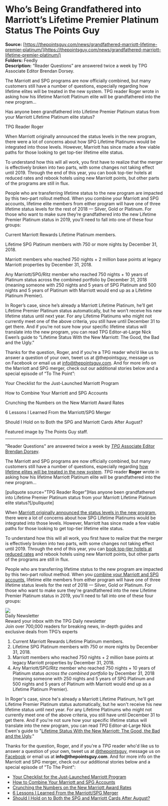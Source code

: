 # Who’s Being Grandfathered into Marriott’s Lifetime Premier Platinum Status The Points Guy

**Source:** [https://thepointsguy.com/news/grandfathered-marriott-lifetime-premier-platinum/](https://thepointsguy.com/news/grandfathered-marriott-lifetime-premier-platinum/)  
**Folders:** Feedly  
**Description:** “Reader Questions” are answered twice a week by TPG Associate Editor Brendan Dorsey.

The Marriott and SPG programs are now officially combined, but many customers still have a number of questions, especially regarding how lifetime elites will be treated in the new system. TPG reader Roger wrote in asking how his lifetime Marriott Platinum elite will be grandfathered into the new program…

Has anyone been grandfathered into Lifetime Premier Platinum status from your Marriott Lifetime Platinum elite status?

TPG Reader Roger

When Marriott originally announced the status levels in the new program, there were a lot of concerns about how SPG Lifetime Platinums would be integrated into those levels. However, Marriott has since made a few viable paths for those looking to get top-tier lifetime elite status.

To understand how this will all work, you first have to realize that the merger is effectively broken into two parts, with some changes not taking effect until 2019. Through the end of this year, you can book top-tier hotels at reduced rates and rebook hotels using new Marriott points, but other parts of the programs are still in flux.

People who are transferring lifetime status to the new program are impacted by this two-part rollout method. When you combine your Marriott and SPG accounts, lifetime elite members from either program will have one of three lifetime status levels for the rest of 2018 — Silver, Gold or Platinum. For those who want to make sure they’re grandfathered into the new Lifetime Premier Platinum status in 2019, you’ll need to fall into one of these four groups:

Current Marriott Rewards Lifetime Platinum members.

Lifetime SPG Platinum members with 750 or more nights by December 31, 2018.

Marriott members who reached 750 nights + 2 million base points at legacy Marriott properties by December 31, 2018.

Any Marriott/SPG/Ritz member who reached 750 nights + 10 years of Platinum status across the combined portfolio by December 31, 2018 (meaning someone with 250 nights and 5 years of SPG Platinum and 500 nights and 5 years of Platinum with Marriott would end up as a Lifetime Platinum Premier).

In Roger’s case, since he’s already a Marriott Lifetime Platinum, he’ll get Lifetime Premier Platinum status automatically, but he won’t receive his new lifetime status until next year. For any Lifetime Platinums who might not currently meet one of the above criteria, you still have until December 31 to get there. And if you’re not sure how your specific lifetime status will translate into the new program, you can read TPG Editor-at-Large Nick Ewen’s guide to “Lifetime Status With the New Marriott: The Good, the Bad and the Ugly.”

Thanks for the question, Roger, and if you’re a TPG reader who’d like us to answer a question of your own, tweet us at @thepointsguy, message us on Facebook or email us at info@thepointsguy.com. And for more info on the Marriott and SPG merger, check out our additional stories below and a special episode of “To The Point”:

Your Checklist for the Just-Launched Marriott Program

How to Combine Your Marriott and SPG Accounts

Crunching the Numbers on the New Marriott Award Rates

6 Lessons I Learned From the Marriott/SPG Merger

Should I Hold on to Both the SPG and Marriott Cards After August?

Featured image by The Points Guy staff.


---

<div><p>"Reader Questions" are answered twice a week by <a href="https://thepointsguy.com/author/bdorsey/"><em>TPG</em> Associate Editor Brendan Dorsey</a>.</p><p>The Marriott and SPG programs are now officially combined, but many customers still have a number of questions, especially regarding <a href="https://thepointsguy.com/guide/lifetime-status-new-marriott-program/">how lifetime elites will be treated in the new system</a>. <em>TPG</em> reader <strong>Roger</strong> wrote in asking how his lifetime Marriott Platinum elite will be grandfathered into the new program...</p><p>[pullquote source="TPG Reader Roger"]Has anyone been grandfathered into Lifetime Premier Platinum status from your Marriott Lifetime Platinum elite status?[/pullquote]</p><p>When <a href="https://thepointsguy.com/guide/award-travelers-guide-to-marriott-bonvoy/">Marriott originally announced the status levels in the new program</a>, there were a lot of concerns about how SPG Lifetime Platinums would be integrated into those levels. However, Marriott has since made a few viable paths for those looking to get top-tier lifetime elite status.</p><p>To understand how this will all work, you first have to realize that the merger is effectively broken into two parts, with some changes not taking effect until 2019. Through the end of this year, you can <a href="https://thepointsguy.com/hotel/marriott/">book top-tier hotels at reduced rates</a> and rebook hotels using new Marriott points, but other parts of the programs are still in flux.</p><p>People who are transferring lifetime status to the new program are impacted by this two-part rollout method. When you <a href="https://thepointsguy.com/guide/how-to-combine-marriott-spg-accounts/">combine your Marriott and SPG accounts</a>, lifetime elite members from either program will have one of three lifetime status levels for the rest of 2018 — Silver, Gold or Platinum. For those who want to make sure they're grandfathered into the new Lifetime Premier Platinum status in 2019, you'll need to fall into one of these four groups:</p><div><picture><img src="https://thepointsguy.com/images/EmailSignUp/daily-dt.svg"></picture><div><div>Daily Newsletter</div><div>Reward your inbox with the TPG Daily newsletter</div><div>Join over 700,000 readers for breaking news, in-depth guides and exclusive deals from TPG’s experts</div></div></div><ol><li>Current Marriott Rewards Lifetime Platinum members.</li><li>Lifetime SPG Platinum members with 750 or more nights by December 31, 2018.</li><li>Marriott members who reached 750 nights + 2 million base points at legacy Marriott properties by December 31, 2018.</li><li>Any Marriott/SPG/Ritz member who reached 750 nights + 10 years of Platinum status <em>across the combined portfolio</em> by December 31, 2018 (meaning someone with 250 nights and 5 years of SPG Platinum and 500 nights and 5 years of Platinum with Marriott would end up as a Lifetime Platinum Premier).</li></ol><p>In Roger's case, since he's already a Marriott Lifetime Platinum, he'll get Lifetime Premier Platinum status automatically, but he won't receive his new lifetime status until next year. For any Lifetime Platinums who might not currently meet one of the above criteria, you still have until December 31 to get there. And if you're not sure how your specific lifetime status will translate into the new program, you can read <em>TPG</em> Editor-at-Large Nick Ewen's guide to "<a href="https://thepointsguy.com/guide/lifetime-status-new-marriott-program/">Lifetime Status With the New Marriott: The Good, the Bad and the Ugly</a>."</p><p>Thanks for the question, Roger, and if you're a <em>TPG</em> reader who'd like us to answer a question of your own, tweet us at <a href="https://twitter.com/thepointsguy">@thepointsguy</a>, message us on <a href="https://www.facebook.com/thepointsguy">Facebook</a> or email us at <strong>info@thepointsguy.com</strong>. And for more info on the Marriott and SPG merger, check out our additional stories below and a special episode of "To The Point":</p><ul><li><a href="https://thepointsguy.com/hotel/marriott/">Your Checklist for the Just-Launched Marriott Program</a></li><li><a href="https://thepointsguy.com/guide/how-to-combine-marriott-spg-accounts/">How to Combine Your Marriott and SPG Accounts</a></li><li><a href="https://thepointsguy.com/guide/crunching-the-numbers-new-marriott-award-rates/">Crunching the Numbers on the New Marriott Award Rates</a></li><li><a href="https://thepointsguy.com/news/lessons-from-the-marriott-spg-merger/">6 Lessons I Learned From the Marriott/SPG Merger</a></li><li><a href="https://thepointsguy.com/credit-cards/hotel/marriott/both-spg-marriott-cards-after-august/">Should I Hold on to Both the SPG and Marriott Cards After August?</a></li></ul></div>